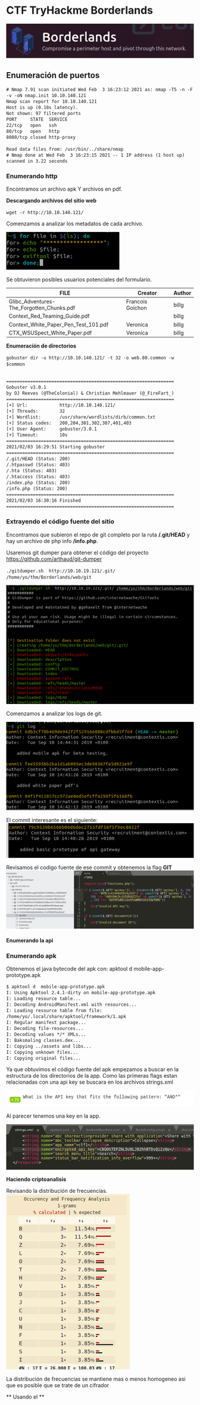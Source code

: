 # CTF TryHackme Borderlands
![Screenshot from 2021-02-03 14-15-40](../assets/Screenshot%20from%202021-02-03%2014-15-40.png)

## Enumeración de puertos


```
# Nmap 7.91 scan initiated Wed Feb  3 16:23:12 2021 as: nmap -T5 -n -F -v -oN nmap.init 10.10.140.121
Nmap scan report for 10.10.140.121
Host is up (0.18s latency).
Not shown: 97 filtered ports
PORT     STATE  SERVICE
22/tcp   open   ssh
80/tcp   open   http
8080/tcp closed http-proxy

Read data files from: /usr/bin/../share/nmap
# Nmap done at Wed Feb  3 16:23:15 2021 -- 1 IP address (1 host up) scanned in 3.22 seconds
```
### Enumerando http

Encontramos un archivo apk Y archivos en pdf.

**Descargando archivos del sitio web**

`wget -r http://10.10.140.121/ `

Comenzamos a analizar los metadatos de cada archivo.

![Screenshot from 2021-02-03 15-22-21](../assets/Screenshot%20from%202021-02-03%2015-22-21.png)

Se obtuvieron posibles usuarios potenciales del formulario.


| FILE | Creator | Author |
| --------- | --------- | --------- |
|Glibc_Adventures-The_Forgotten_Chunks.pdf|Francois Goichon |billg|
|Context_Red_Teaming_Guide.pdf|  |billg|
|Context_White_Paper_Pen_Test_101.pdf| Veronica |billg|
|CTX_WSUSpect_White_Paper.pdf| Veronica |billg|


**Enumeración de directorios**

`gobuster dir -u http://10.10.140.121/ -t 32 -o web.80.common -w $common`

```
   
===============================================================
Gobuster v3.0.1
by OJ Reeves (@TheColonial) & Christian Mehlmauer (@_FireFart_)
===============================================================
[+] Url:            http://10.10.140.121/
[+] Threads:        32
[+] Wordlist:       /usr/share/wordlists/dirb/common.txt
[+] Status codes:   200,204,301,302,307,401,403
[+] User Agent:     gobuster/3.0.1
[+] Timeout:        10s
===============================================================
2021/02/03 16:29:51 Starting gobuster
===============================================================
/.git/HEAD (Status: 200)
/.htpasswd (Status: 403)
/.hta (Status: 403)
/.htaccess (Status: 403)
/index.php (Status: 200)
/info.php (Status: 200)
===============================================================
2021/02/03 16:30:16 Finished
===============================================================
```
### Extrayendo el código fuente del sitio

Encontramos que subieron el repo de git completo por la ruta **/.git/HEAD** y hay un archivo de php info **/info.php**.

Usaremos git dumper para obtener el código del proyecto  https://github.com/arthaud/git-dumper

` ./gitdumper.sh  http://10.10.19.121/.git/ /home/yo/thm/Borderlands/web/git `


![Screenshot from 2021-02-03 15-43-43](../assets/Screenshot%20from%202021-02-03%2015-43-43.png)

Comenzamos a analizar los logs de git.

![Screenshot from 2021-02-03 15-50-32](../assets/Screenshot%20from%202021-02-03%2015-50-32.png)

El commit interesante es el siguiente:
![Screenshot from 2021-02-03 15-51-14](../assets/Screenshot%20from%202021-02-03%2015-51-14.png)

Revisamos el codigo fuente de ese commit y obtenemos la flag **GIT**
![Screenshot from 2021-02-03 15-52-17](../assets/Screenshot%20from%202021-02-03%2015-52-17.png)


#### Enumerando la api 









### Enumerando apk
Obtenemos el java bytecode del apk con:
 apktool d  mobile-app-prototype.apk 

```
$ apktool d  mobile-app-prototype.apk 
I: Using Apktool 2.4.1-dirty on mobile-app-prototype.apk
I: Loading resource table...
I: Decoding AndroidManifest.xml with resources...
I: Loading resource table from file: /home/yo/.local/share/apktool/framework/1.apk
I: Regular manifest package...
I: Decoding file-resources...
I: Decoding values */* XMLs...
I: Baksmaling classes.dex...
I: Copying ../assets and libs...
I: Copying unknown files...
I: Copying original files...
```
Ya que obtuvimos el código fuente del apk empezamos a buscar en la estructura de los directorios de la app.
Como las primeras flags estan relacionadas con una api key se buscara en los archivos strings.xml  

![Screenshot from 2021-02-03 14-35-02](../assets/Screenshot%20from%202021-02-03%2014-35-02.png)


Al parecer tenemos una key en la app.

![Screenshot from 2021-02-03 14-38-19](../assets/Screenshot%20from%202021-02-03%2014-38-19.png)



**Haciendo criptoanalisis**

Revisando la distribución de frecuencias.
![Screenshot from 2021-02-03 14-42-16](../assets/Screenshot%20from%202021-02-03%2014-42-16.png)

La distribución de frecuencias se mantiene mas o menos homogeneo asi que es posible que se trate de un cifrador 

** Usando el  **

